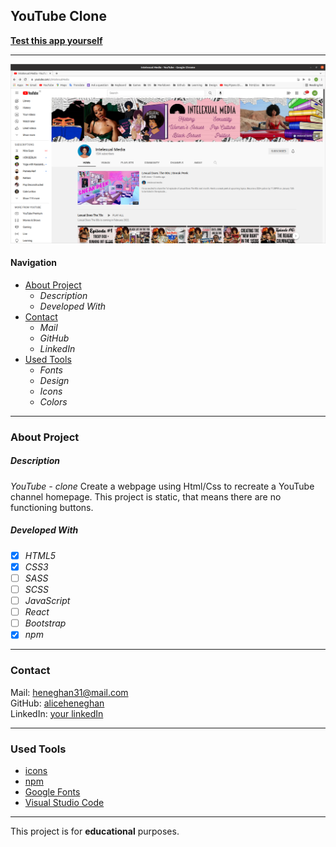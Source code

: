 ## YouTube Clone

**[Test this app yourself](https://aliceheneghan.github.io/youtubeClone/)**

---

![Project Screenshot](./images/youTubeClone.png)

#### Navigation

- [About Project](#about-project)
  - _Description_
  - _Developed With_
- [Contact](#contact)
  - _Mail_
  - _GitHub_
  - _LinkedIn_
- [Used Tools](#used-tools)
  - _Fonts_
  - _Design_
  - _Icons_
  - _Colors_

---

### About Project

##### Description

_YouTube - clone_
Create a webpage using Html/Css to recreate a YouTube channel homepage.
This project is static, that means there are no functioning buttons.

##### Developed With

- [x] _HTML5_
- [x] _CSS3_
- [ ] _SASS_
- [ ] _SCSS_
- [ ] _JavaScript_
- [ ] _React_
- [ ] _Bootstrap_
- [x] _npm_

---

### Contact

Mail: <heneghan31@mail.com><br>
GitHub: [aliceheneghan](https://github.com/aliceheneghan)<br>
LinkedIn: [your linkedIn](https://linkedin.com/in/alicehen)

---

### Used Tools

- [icons](https://)
- [npm](https://www.npmjs.com/)
- [Google Fonts](https://fonts.google.com/)
- [Visual Studio Code](https://code.visualstudio.com/)

---

This project is for **educational** purposes.
